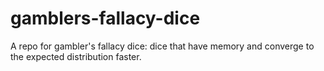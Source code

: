 # gamblers-fallacy-dice
A repo for gambler's fallacy dice: dice that have memory and converge to the expected distribution faster.
